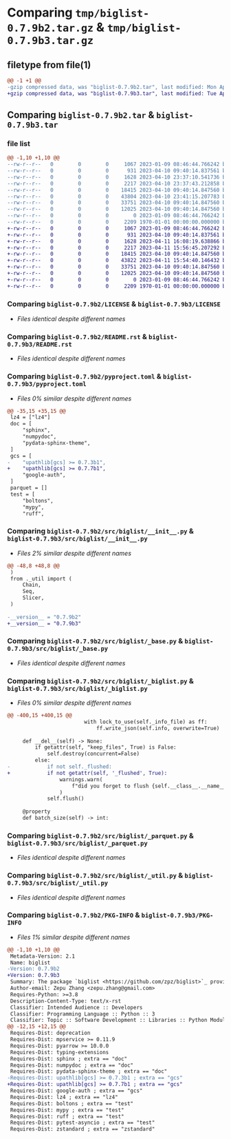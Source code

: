# Comparing `tmp/biglist-0.7.9b2.tar.gz` & `tmp/biglist-0.7.9b3.tar.gz`

## filetype from file(1)

```diff
@@ -1 +1 @@
-gzip compressed data, was "biglist-0.7.9b2.tar", last modified: Mon Apr 10 23:43:11 2023, max compression
+gzip compressed data, was "biglist-0.7.9b3.tar", last modified: Tue Apr 11 16:10:10 2023, max compression
```

## Comparing `biglist-0.7.9b2.tar` & `biglist-0.7.9b3.tar`

### file list

```diff
@@ -1,10 +1,10 @@
--rw-r--r--   0        0        0     1067 2023-01-09 08:46:44.766242 biglist-0.7.9b2/LICENSE
--rw-r--r--   0        0        0      931 2023-04-10 09:40:14.837561 biglist-0.7.9b2/README.rst
--rw-r--r--   0        0        0     1628 2023-04-10 23:37:10.541736 biglist-0.7.9b2/pyproject.toml
--rw-r--r--   0        0        0     2217 2023-04-10 23:37:43.212858 biglist-0.7.9b2/src/biglist/__init__.py
--rw-r--r--   0        0        0    18415 2023-04-10 09:40:14.847560 biglist-0.7.9b2/src/biglist/_base.py
--rw-r--r--   0        0        0    43804 2023-04-10 23:41:15.207783 biglist-0.7.9b2/src/biglist/_biglist.py
--rw-r--r--   0        0        0    33751 2023-04-10 09:40:14.847560 biglist-0.7.9b2/src/biglist/_parquet.py
--rw-r--r--   0        0        0    12025 2023-04-10 09:40:14.847560 biglist-0.7.9b2/src/biglist/_util.py
--rw-r--r--   0        0        0        0 2023-01-09 08:46:44.766242 biglist-0.7.9b2/src/biglist/py.typed
--rw-r--r--   0        0        0     2209 1970-01-01 00:00:00.000000 biglist-0.7.9b2/PKG-INFO
+-rw-r--r--   0        0        0     1067 2023-01-09 08:46:44.766242 biglist-0.7.9b3/LICENSE
+-rw-r--r--   0        0        0      931 2023-04-10 09:40:14.837561 biglist-0.7.9b3/README.rst
+-rw-r--r--   0        0        0     1628 2023-04-11 16:08:19.638866 biglist-0.7.9b3/pyproject.toml
+-rw-r--r--   0        0        0     2217 2023-04-11 15:56:45.207292 biglist-0.7.9b3/src/biglist/__init__.py
+-rw-r--r--   0        0        0    18415 2023-04-10 09:40:14.847560 biglist-0.7.9b3/src/biglist/_base.py
+-rw-r--r--   0        0        0    43822 2023-04-11 15:54:40.146432 biglist-0.7.9b3/src/biglist/_biglist.py
+-rw-r--r--   0        0        0    33751 2023-04-10 09:40:14.847560 biglist-0.7.9b3/src/biglist/_parquet.py
+-rw-r--r--   0        0        0    12025 2023-04-10 09:40:14.847560 biglist-0.7.9b3/src/biglist/_util.py
+-rw-r--r--   0        0        0        0 2023-01-09 08:46:44.766242 biglist-0.7.9b3/src/biglist/py.typed
+-rw-r--r--   0        0        0     2209 1970-01-01 00:00:00.000000 biglist-0.7.9b3/PKG-INFO
```

### Comparing `biglist-0.7.9b2/LICENSE` & `biglist-0.7.9b3/LICENSE`

 * *Files identical despite different names*

### Comparing `biglist-0.7.9b2/README.rst` & `biglist-0.7.9b3/README.rst`

 * *Files identical despite different names*

### Comparing `biglist-0.7.9b2/pyproject.toml` & `biglist-0.7.9b3/pyproject.toml`

 * *Files 0% similar despite different names*

```diff
@@ -35,15 +35,15 @@
 lz4 = ["lz4"]
 doc = [
     "sphinx",
     "numpydoc",
     "pydata-sphinx-theme",
 ]
 gcs = [
-    "upathlib[gcs] >= 0.7.3b1",
+    "upathlib[gcs] >= 0.7.7b1",
     "google-auth",
 ]
 parquet = []
 test = [
     "boltons",
     "mypy",
     "ruff",
```

### Comparing `biglist-0.7.9b2/src/biglist/__init__.py` & `biglist-0.7.9b3/src/biglist/__init__.py`

 * *Files 2% similar despite different names*

```diff
@@ -48,8 +48,8 @@
 )
 from ._util import (
     Chain,
     Seq,
     Slicer,
 )
 
-__version__ = "0.7.9b2"
+__version__ = "0.7.9b3"
```

### Comparing `biglist-0.7.9b2/src/biglist/_base.py` & `biglist-0.7.9b3/src/biglist/_base.py`

 * *Files identical despite different names*

### Comparing `biglist-0.7.9b2/src/biglist/_biglist.py` & `biglist-0.7.9b3/src/biglist/_biglist.py`

 * *Files 0% similar despite different names*

```diff
@@ -400,15 +400,15 @@
                         with lock_to_use(self._info_file) as ff:
                             ff.write_json(self.info, overwrite=True)
 
     def __del__(self) -> None:
         if getattr(self, "keep_files", True) is False:
             self.destroy(concurrent=False)
         else:
-            if not self._flushed:
+            if not getattr(self, '_flushed', True):
                 warnings.warn(
                     f"did you forget to flush {self.__class__.__name__} at '{self.path}'?"
                 )
             self.flush()
 
     @property
     def batch_size(self) -> int:
```

### Comparing `biglist-0.7.9b2/src/biglist/_parquet.py` & `biglist-0.7.9b3/src/biglist/_parquet.py`

 * *Files identical despite different names*

### Comparing `biglist-0.7.9b2/src/biglist/_util.py` & `biglist-0.7.9b3/src/biglist/_util.py`

 * *Files identical despite different names*

### Comparing `biglist-0.7.9b2/PKG-INFO` & `biglist-0.7.9b3/PKG-INFO`

 * *Files 1% similar despite different names*

```diff
@@ -1,10 +1,10 @@
 Metadata-Version: 2.1
 Name: biglist
-Version: 0.7.9b2
+Version: 0.7.9b3
 Summary: The package `biglist <https://github.com/zpz/biglist>`_ provides persisted, out-of-memory Python data structures
 Author-email: Zepu Zhang <zepu.zhang@gmail.com>
 Requires-Python: >=3.8
 Description-Content-Type: text/x-rst
 Classifier: Intended Audience :: Developers
 Classifier: Programming Language :: Python :: 3
 Classifier: Topic :: Software Development :: Libraries :: Python Modules
@@ -12,15 +12,15 @@
 Requires-Dist: deprecation
 Requires-Dist: mpservice >= 0.11.9
 Requires-Dist: pyarrow >= 10.0.0
 Requires-Dist: typing-extensions
 Requires-Dist: sphinx ; extra == "doc"
 Requires-Dist: numpydoc ; extra == "doc"
 Requires-Dist: pydata-sphinx-theme ; extra == "doc"
-Requires-Dist: upathlib[gcs] >= 0.7.3b1 ; extra == "gcs"
+Requires-Dist: upathlib[gcs] >= 0.7.7b1 ; extra == "gcs"
 Requires-Dist: google-auth ; extra == "gcs"
 Requires-Dist: lz4 ; extra == "lz4"
 Requires-Dist: boltons ; extra == "test"
 Requires-Dist: mypy ; extra == "test"
 Requires-Dist: ruff ; extra == "test"
 Requires-Dist: pytest-asyncio ; extra == "test"
 Requires-Dist: zstandard ; extra == "zstandard"
```

